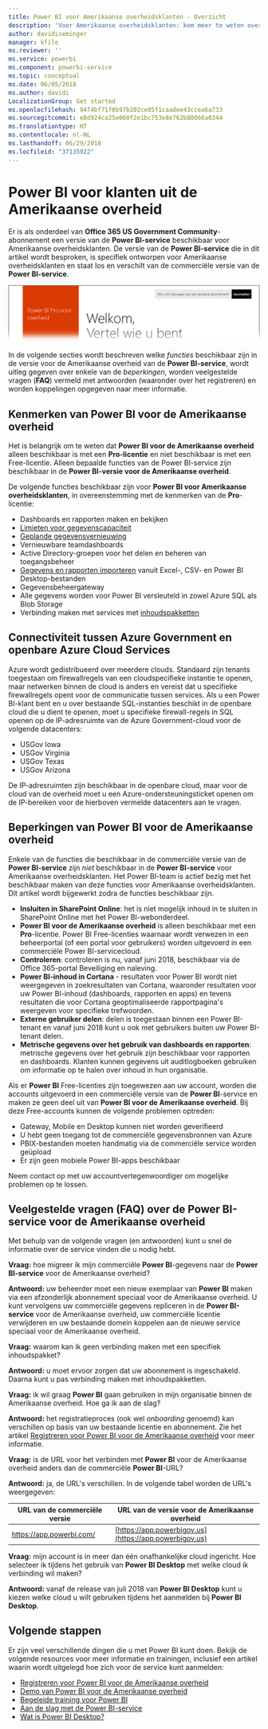 ```yaml
---
title: Power BI voor Amerikaanse overheidsklanten - Overzicht
description: 'Voor Amerikaanse overheidsklanten: kom meer te weten over de kenmerken en limieten voor de Power BI-service voor de Amerikaanse overheid'
author: davidiseminger
manager: kfile
ms.reviewer: ''
ms.service: powerbi
ms.component: powerbi-service
ms.topic: conceptual
ms.date: 06/05/2018
ms.author: davidi
LocalizationGroup: Get started
ms.openlocfilehash: 94f4bf71f0b97b202ce05f1caadee43ccea6a733
ms.sourcegitcommit: e8d924ca25e060f2e1bc753e8e762b88066a0344
ms.translationtype: HT
ms.contentlocale: nl-NL
ms.lasthandoff: 06/29/2018
ms.locfileid: "37135922"
---
```

# <a name="power-bi-for-us-government-customers"></a>Power BI voor klanten uit de Amerikaanse overheid
Er is als onderdeel van **Office 365 US Government Community**-abonnement een versie van de **Power BI-service** beschikbaar voor Amerikaanse overheidsklanten. De versie van de **Power BI-service** die in dit artikel wordt besproken, is specifiek ontworpen voor Amerikaanse overheidsklanten en staat los en verschilt van de commerciële versie van de **Power BI-service**.

![](media/service-govus-overview/service_usgov_overview-1.png)

In de volgende secties wordt beschreven welke *functies* beschikbaar zijn in de versie voor de Amerikaanse overheid van de **Power BI-service**, wordt uitleg gegeven over enkele van de *beperkingen*, worden veelgestelde vragen (**FAQ**) vermeld met antwoorden (waaronder over het registreren) en worden koppelingen opgegeven naar meer informatie.

## <a name="features-of-power-bi-us-government"></a>Kenmerken van Power BI voor de Amerikaanse overheid
Het is belangrijk om te weten dat **Power BI voor de Amerikaanse overheid** alleen beschikbaar is met een **Pro-licentie** en niet beschikbaar is met een Free-licentie. Alleen bepaalde functies van de Power BI-service zijn beschikbaar in de **Power BI-versie voor de Amerikaanse overheid**.

De volgende functies beschikbaar zijn voor **Power BI voor Amerikaanse overheidsklanten**, in overeenstemming met de kenmerken van de **Pro**-licentie:

* Dashboards en rapporten maken en bekijken
* [Limieten voor gegevenscapaciteit](service-admin-manage-your-data-storage-in-power-bi.md)
* [Geplande gegevensvernieuwing](refresh-data.md)
* Vernieuwbare teamdashboards
* Active Directory-groepen voor het delen en beheren van toegangsbeheer
* [Gegevens en rapporten importeren](service-get-data.md) vanuit Excel-, CSV- en Power BI Desktop-bestanden
* Gegevensbeheergateway
* Alle gegevens worden voor Power BI versleuteld in zowel Azure SQL als Blob Storage
* Verbinding maken met services met [inhoudspakketten](service-connect-to-services.md)

## <a name="connectivity-between-government-and-public-azure-cloud-services"></a>Connectiviteit tussen Azure Government en openbare Azure Cloud Services 

Azure wordt gedistribueerd over meerdere clouds. Standaard zijn tenants toegestaan om firewallregels van een cloudspecifieke instantie te openen, maar netwerken binnen de cloud is anders en vereist dat u specifieke firewallregels opent voor de communicatie tussen services. Als u een Power BI-klant bent en u over bestaande SQL-instanties beschikt in de openbare cloud die u dient te openen, moet u specifieke firewall-regels in SQL openen op de IP-adresruimte van de Azure Government-cloud voor de volgende datacenters:

* USGov Iowa
* USGov Virginia
* USGov Texas
* USGov Arizona

De IP-adresruimten zijn beschikbaar in de openbare cloud, maar voor de cloud van de overheid moet u een Azure-ondersteuningsticket openen om de IP-bereiken voor de hierboven vermelde datacenters aan te vragen. 


## <a name="limitations-of-power-bi-us-government"></a>Beperkingen van Power BI voor de Amerikaanse overheid
Enkele van de functies die beschikbaar in de commerciële versie van de **Power BI-service** zijn *niet* beschikbaar in de **Power BI-service** voor Amerikaanse overheidsklanten. Het Power BI-team is actief bezig met het beschikbaar maken van deze functies voor Amerikaanse overheidsklanten. Dit artikel wordt bijgewerkt zodra de functies beschikbaar zijn.

* **Insluiten in SharePoint Online**: het is niet mogelijk inhoud in te sluiten in SharePoint Online met het Power BI-webonderdeel.
* **Power BI voor de Amerikaanse overheid** is alleen beschikbaar met een **Pro**-licentie. Power BI Free-licenties waarnaar wordt verwezen in een beheerportal (of een portal voor gebruikers) worden uitgevoerd in een commerciële Power BI-servicecloud.
* **Controleren**: controleren is nu, vanaf juni 2018, beschikbaar via de Office 365-portal Beveiliging en naleving.
* **Power BI-inhoud in Cortana** - resultaten voor Power BI wordt niet weergegeven in zoekresultaten van Cortana, waaronder resultaten voor uw Power BI-inhoud (dashboards, rapporten en apps) en tevens resultaten die voor Cortana geoptimaliseerde rapportpagina's weergeven voor specifieke trefwoorden.
* **Externe gebruiker delen**: delen is toegestaan binnen een Power BI-tenant en vanaf juni 2018 kunt u ook met gebruikers buiten uw Power BI-tenant delen.
* **Metrische gegevens over het gebruik van dashboards en rapporten**: metrische gegevens over het gebruik zijn beschikbaar voor rapporten en dashboards. Klanten kunnen gegevens uit auditlogboeken gebruiken om informatie op te halen over inhoud in hun organisatie.

Als er **Power BI** Free-licenties zijn toegewezen aan uw account, worden die accounts uitgevoerd in een commerciële versie van de **Power BI**-service en maken ze geen deel uit van **Power BI voor de Amerikaanse overheid**. Bij deze Free-accounts kunnen de volgende problemen optreden:

* Gateway, Mobile en Desktop kunnen niet worden geverifieerd
* U hebt geen toegang tot de commerciële gegevensbronnen van Azure
* PBIX-bestanden moeten handmatig via de commerciële service worden geüpload
* Er zijn geen mobiele Power BI-apps beschikbaar

Neem contact op met uw accountvertegenwoordiger om mogelijke problemen op te lossen.

## <a name="frequently-asked-questions-faq-for-the-us-government-version-of-the-power-bi-service"></a>Veelgestelde vragen (FAQ) over de Power BI-service voor de Amerikaanse overheid
Met behulp van de volgende vragen (en antwoorden) kunt u snel de informatie over de service vinden die u nodig hebt.

**Vraag:** hoe migreer ik mijn commerciële **Power BI**-gegevens naar de **Power BI-service** voor de Amerikaanse overheid?

**Antwoord:** uw beheerder moet een nieuw exemplaar van **Power BI** maken via een afzonderlijk abonnement speciaal voor de Amerikaanse overheid. U kunt vervolgens uw commerciële gegevens repliceren in de **Power BI-service** voor de Amerikaanse overheid, uw commerciële licentie verwijderen en uw bestaande domein koppelen aan de nieuwe service speciaal voor de Amerikaanse overheid.

**Vraag:** waarom kan ik geen verbinding maken met een specifiek inhoudspakket?

**Antwoord:** u moet ervoor zorgen dat uw abonnement is ingeschakeld. Daarna kunt u pas verbinding maken met inhoudspakketten.

**Vraag:** ik wil graag **Power BI** gaan gebruiken in mijn organisatie binnen de Amerikaanse overheid. Hoe ga ik aan de slag?

**Antwoord:** het registratieproces (ook wel *onboarding* genoemd) kan verschillen op basis van uw bestaande licentie en abonnement. Zie het artikel [Registreren voor Power BI voor de Amerikaanse overheid](service-govus-signup.md) voor meer informatie.

**Vraag:** is de URL voor het verbinden met **Power BI** voor de Amerikaanse overheid anders dan de commerciële **Power BI**-URL?

**Antwoord:** ja, de URL's verschillen. In de volgende tabel worden de URL's weergegeven:

| URL van de commerciële versie | URL van de versie voor de Amerikaanse overheid |
| --- | --- |
| https://app.powerbi.com/ |[https://app.powerbigov.us](https://app.powerbigov.us) |

**Vraag:** mijn account is in meer dan één onafhankelijke cloud ingericht. Hoe selecteer ik tijdens het gebruik van **Power BI Desktop** met welke cloud ik verbinding wil maken?

**Antwoord:** vanaf de release van juli 2018 van **Power BI Desktop** kunt u kiezen welke cloud u wilt gebruiken tijdens het aanmelden bij **Power BI Desktop**.


## <a name="next-steps"></a>Volgende stappen
Er zijn veel verschillende dingen die u met Power BI kunt doen. Bekijk de volgende resources voor meer informatie en trainingen, inclusief een artikel waarin wordt uitgelegd hoe zich voor de service kunt aanmelden:

* [Registreren voor Power BI voor de Amerikaanse overheid](service-govus-signup.md)
* <a href="https://channel9.msdn.com/Blogs/Azure/Cognitive-Services-HDInsight-and-Power-BI-on-Azure-Government">Demo van Power BI voor de Amerikaanse overheid</a>
* [Begeleide training voor Power BI](guided-learning/gettingstarted.yml?tutorial-step=1)
* [Aan de slag met de Power BI-service](service-get-started.md)
* [Wat is Power BI Desktop?](desktop-what-is-desktop.md)

